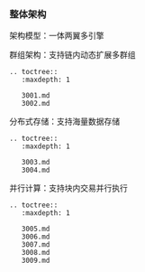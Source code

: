 ### 整体架构


架构模型：一体两翼多引擎

群组架构：支持链内动态扩展多群组

```eval_rst
.. toctree::
   :maxdepth: 1

   3001.md
   3002.md
```

分布式存储：支持海量数据存储

```eval_rst
.. toctree::
   :maxdepth: 1

   3003.md
   3004.md
``` 

并行计算：支持块内交易并行执行

```eval_rst
.. toctree::
   :maxdepth: 1

   3005.md
   3006.md
   3007.md
   3008.md
   3009.md
```